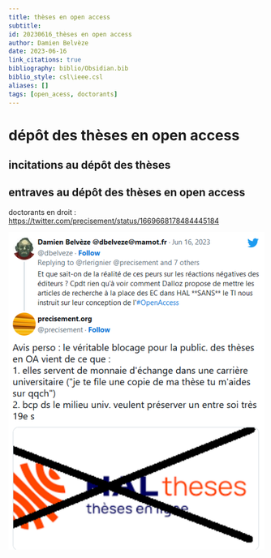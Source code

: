 ```yaml
---
title: thèses en open access
subtitle:
id: 20230616_thèses en open access
author: Damien Belvèze
date: 2023-06-16
link_citations: true
bibliography: biblio/Obsidian.bib
biblio_style: csl\ieee.csl
aliases: []
tags: [open_acess, doctorants]
---
```


# dépôt des thèses en open access

## incitations au dépôt des thèses

## entraves au dépôt des thèses en open access

doctorants en droit : https://twitter.com/precisement/status/1669668178484445184

![](images/theses_oa_droit.PNG)







